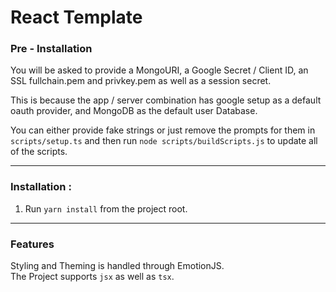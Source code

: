 # React Template

### Pre - Installation

You will be asked to provide a MongoURI, a Google Secret / Client ID, an SSL fullchain.pem and privkey.pem as well as a session secret.

This is because the app / server combination has google setup as a default oauth provider, and MongoDB as the default user Database.

You can either provide fake strings or just remove the prompts for them in `scripts/setup.ts` and then run `node scripts/buildScripts.js` to update all of the scripts.

---

### Installation :

1. Run `yarn install` from the project root.

---

### Features

Styling and Theming is handled through EmotionJS. </br>
The Project supports `jsx` as well as `tsx`.
